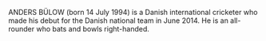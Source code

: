 ANDERS BÜLOW (born 14 July 1994) is a Danish international cricketer who made his debut for the Danish national team in June 2014. He is an all-rounder who bats and bowls right-handed.
